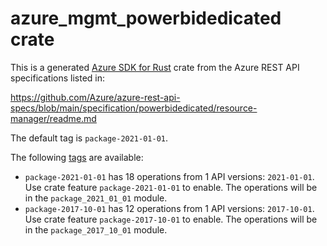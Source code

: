 # azure_mgmt_powerbidedicated crate

This is a generated [Azure SDK for Rust](https://github.com/Azure/azure-sdk-for-rust) crate from the Azure REST API specifications listed in:

https://github.com/Azure/azure-rest-api-specs/blob/main/specification/powerbidedicated/resource-manager/readme.md

The default tag is `package-2021-01-01`.

The following [tags](https://github.com/Azure/azure-sdk-for-rust/blob/main/services/tags.md) are available:

- `package-2021-01-01` has 18 operations from 1 API versions: `2021-01-01`. Use crate feature `package-2021-01-01` to enable. The operations will be in the `package_2021_01_01` module.
- `package-2017-10-01` has 12 operations from 1 API versions: `2017-10-01`. Use crate feature `package-2017-10-01` to enable. The operations will be in the `package_2017_10_01` module.